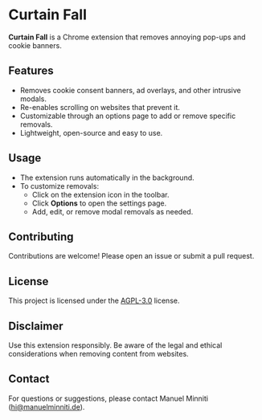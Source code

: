 # Curtain Fall

**Curtain Fall** is a Chrome extension that removes annoying pop-ups and cookie banners.

## Features

-   Removes cookie consent banners, ad overlays, and other intrusive modals.
-   Re-enables scrolling on websites that prevent it.
-   Customizable through an options page to add or remove specific removals.
-   Lightweight, open-source and easy to use.

## Usage

-   The extension runs automatically in the background.
-   To customize removals:
    -   Click on the extension icon in the toolbar.
    -   Click **Options** to open the settings page.
    -   Add, edit, or remove modal removals as needed.

## Contributing

Contributions are welcome! Please open an issue or submit a pull request.

## License

This project is licensed under the [AGPL-3.0](https://www.gnu.org/licenses/agpl-3.0.html) license.

## Disclaimer

Use this extension responsibly. Be aware of the legal and ethical considerations when removing content from websites.

## Contact

For questions or suggestions, please contact Manuel Minniti (hi@manuelminniti.de).